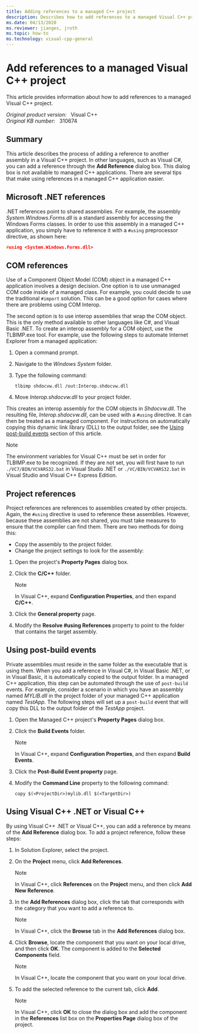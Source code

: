 ```yaml
---
title: Adding references to a managed C++ project
description: Describes how to add references to a managed Visual C++ project.
ms.date: 04/13/2020
ms.reviewer: jianges, jroth
ms.topic: how-to
ms.technology: visual-cpp-general
---
```

# Add references to a managed Visual C++ project  

This article provides information about how to add references to a managed Visual C++ project.

_Original product version:_ &nbsp; Visual C++  
_Original KB number:_ &nbsp; 310674

## Summary

This article describes the process of adding a reference to another assembly in a Visual C++ project. In other languages, such as Visual C#, you can add a reference through the **Add Reference** dialog box. This dialog box is not available to managed C++ applications. There are several tips that make using references in a managed C++ application easier.

## Microsoft .NET references

.NET references point to shared assemblies. For example, the assembly *System.Windows.Forms.dll* is a standard assembly for accessing the Windows Forms classes. In order to use this assembly in a managed C++ application, you simply have to reference it with a `#using` preprocessor directive, as shown here:

```cpp
#using <System.Windows.Forms.dll>
```

## COM references

Use of a Component Object Model (COM) object in a managed C++ application involves a design decision. One option is to use unmanaged COM code inside of a managed class. For example, you could decide to use the traditional `#import` solution. This can be a good option for cases where there are problems using COM Interop.

The second option is to use interop assemblies that wrap the COM object. This is the only method available to other languages like C#, and Visual Basic .NET. To create an interop assembly for a COM object, use the TLBIMP.exe tool. For example, use the following steps to automate Internet Explorer from a managed application:

1. Open a command prompt.
2. Navigate to the *Windows System* folder.
3. Type the following command:

    ```console
    tlbimp shdocvw.dll /out:Interop.shdocvw.dll
    ```

4. Move *Interop.shdocvw.dll* to your project folder.

This creates an interop assembly for the COM objects in *Shdocvw.dll*. The resulting file, *Interop.shdocvw.dll*, can be used with a `#using` directive. It can then be treated as a managed component. For instructions on automatically copying this dynamic link library (DLL) to the output folder, see the [Using post-build events](#using-post-build-events) section of this article.

> [!NOTE]
> The environment variables for Visual C++ must be set in order for TLBIMP.exe to be recognized. If they are not set, you will first have to run `./VC7/BIN/VCVARS32.bat` in Visual Studio .NET or `./VC/BIN/VCVARS32.bat` in Visual Studio and Visual C++ Express Edition.

## Project references

Project references are references to assemblies created by other projects. Again, the `#using` directive is used to reference these assemblies. However, because these assemblies are not shared, you must take measures to ensure that the compiler can find them. There are two methods for doing this:

- Copy the assembly to the project folder.
- Change the project settings to look for the assembly:

1. Open the project's **Property Pages** dialog box.
2. Click the **C/C++** folder.

    > [!NOTE]
    > In Visual C++, expand **Configuration Properties**, and then expand **C/C++**.

3. Click the **General property** page.
4. Modify the **Resolve #using References** property to point to the folder that contains the target assembly.

## Using post-build events

Private assemblies must reside in the same folder as the executable that is using them. When you add a reference in Visual C#, in Visual Basic .NET, or in Visual Basic, it is automatically copied to the output folder. In a managed C++ application, this step can be automated through the use of `post-build` events. For example, consider a scenario in which you have an assembly named *MYLIB.dll* in the project folder of your managed C++ application named *TestApp*. The following steps will set up a `post-build` event that will copy this DLL to the output folder of the *TestApp* project.

1. Open the Managed C++ project's **Property Pages** dialog box.
2. Click the **Build Events** folder.

    > [!NOTE]
    > In Visual C++, expand **Configuration Properties**, and then expand **Build Events**.

3. Click the **Post-Build Event property** page.
4. Modify the **Command Line** property to the following command:

    ```console
    copy $(<ProjectDir>)mylib.dll $(<TargetDir>)  
    ```

## Using Visual C++ .NET or Visual C++

By using Visual C++ .NET or Visual C++, you can add a reference by means of the **Add Reference** dialog box. To add a project reference, follow these steps:

1. In Solution Explorer, select the project.
2. On the **Project** menu, click **Add References**.

    > [!NOTE]
    > In Visual C++, click **References** on the **Project** menu, and then click **Add New Reference**.

3. In the **Add References** dialog box, click the tab that corresponds with the category that you want to add a reference to.

    > [!NOTE]
    > In Visual C++, click the **Browse** tab in the **Add References** dialog box.

4. Click **Browse**, locate the component that you want on your local drive, and then click **OK**. The component is added to the **Selected Components** field.

    > [!NOTE]
    > In Visual C++, locate the component that you want on your local drive.

5. To add the selected reference to the current tab, click **Add**.

    > [!NOTE]
    > In Visual C++, click **OK** to close the dialog box and add the component in the **References** list box on the **Properties Page** dialog box of the project.
